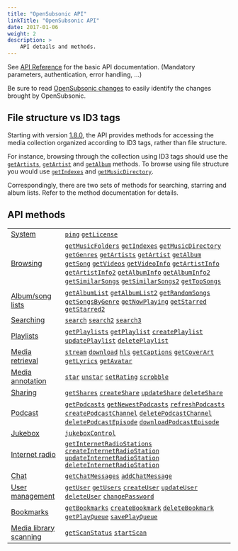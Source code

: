 ```yaml
---
title: "OpenSubsonic API"
linkTitle: "OpenSubsonic API"
date: 2017-01-06
weight: 2
description: >
    API details and methods.
---
```


See [API Reference](../api-reference) for the basic API documentation. (Mandatory parameters, authentication, error handling, ...)

Be sure to read [OpenSubsonic changes](../opensubsonic-changes) to easily identify the changes brought by OpenSubsonic.

## File structure vs ID3 tags

Starting with version [1.8.0](../subsonic-versions), the API provides methods for accessing the media collection organized according to ID3 tags, rather than file structure.

For instance, browsing through the collection using ID3 tags should use the [`getArtists`](../endpoints/getartists), [`getArtist`](../endpoints/getartist) and [`getAlbum`](../endpoints/getalbum) methods. To browse using file structure you would use [`getIndexes`](../endpoints/getindexes) and [`getMusicDirectory`](../endpoints/getmusicdirectory).

Correspondingly, there are two sets of methods for searching, starring and album lists. Refer to the method documentation for details.

## API methods

|                                                              |                                                                                                                                                                                                                                                                                                                                                                                                                                                                                                                                                                                                                                                                                                                                                                     |
|--------------------------------------------------------------|---------------------------------------------------------------------------------------------------------------------------------------------------------------------------------------------------------------------------------------------------------------------------------------------------------------------------------------------------------------------------------------------------------------------------------------------------------------------------------------------------------------------------------------------------------------------------------------------------------------------------------------------------------------------------------------------------------------------------------------------------------------------|
| [System](/categories/system)                                 | [`ping`](../endpoints/ping) [`getLicense`](../endpoints/getlicense)                                                                                                                                                                                                                                                                                                                                                                                                                                                                                                                                                                                                                                                                                                 |
| [Browsing](/categories/browsing)                             | [`getMusicFolders`](../endpoints/getmusicfolders) [`getIndexes`](../endpoints/getindexes) [`getMusicDirectory`](../endpoints/getmusicdirectory) [`getGenres`](../endpoints/getgenres) [`getArtists`](../endpoints/getartists) [`getArtist`](../endpoints/getartist) [`getAlbum`](../endpoints/getalbum) [`getSong`](../endpoints/getsong) [`getVideos`](../endpoints/getvideos) [`getVideoInfo`](../endpoints/getvideoinfo) [`getArtistInfo`](../endpoints/getartistinfo) [`getArtistInfo2`](../endpoints/getartistinfo2) [`getAlbumInfo`](../endpoints/getalbuminfo) [`getAlbumInfo2`](../endpoints/getalbuminfo2) [`getSimilarSongs`](../endpoints/getsimilarsongs) [`getSimilarSongs2`](../endpoints/getsimilarsongs2) [`getTopSongs`](../endpoints/gettopsongs) |
| [Album/song lists](/categories/lists)                        | [`getAlbumList`](../endpoints/getalbumlist) [`getAlbumList2`](../endpoints/getalbumlist2) [`getRandomSongs`](../endpoints/getrandomsongs) [`getSongsByGenre`](../endpoints/getsongsbygenre) [`getNowPlaying`](../endpoints/getnowplaying) [`getStarred`](../endpoints/getstarred) [`getStarred2`](../endpoints/getstarred2)                                                                                                                                                                                                                                                                                                                                                                                                                                         |
| [Searching](/categories/searching)                           | [`search`](../endpoints/search) [`search2`](../endpoints/search2) [`search3`](../endpoints/search3)                                                                                                                                                                                                                                                                                                                                                                                                                                                                                                                                                                                                                                                                 |
| [Playlists](/categories/playlists)                           | [`getPlaylists`](../endpoints/getplaylists) [`getPlaylist`](../endpoints/getplaylist) [`createPlaylist`](../endpoints/createplaylist) [`updatePlaylist`](../endpoints/updateplaylist) [`deletePlaylist`](../endpoints/deleteplaylist)                                                                                                                                                                                                                                                                                                                                                                                                                                                                                                                               |
| [Media retrieval](/categories/media-retrieval)               | [`stream`](../endpoints/stream) [`download`](../endpoints/download) [`hls`](../endpoints/hls) [`getCaptions`](../endpoints/getcaptions) [`getCoverArt`](../endpoints/getcoverart) [`getLyrics`](../endpoints/getlyrics) [`getAvatar`](../endpoints/getavatar)                                                                                                                                                                                                                                                                                                                                                                                                                                                                                                       |
| [Media annotation](/categories/media-annotation)             | [`star`](../endpoints/star) [`unstar`](../endpoints/unstar) [`setRating`](../endpoints/setrating) [`scrobble`](../endpoints/scrobble)                                                                                                                                                                                                                                                                                                                                                                                                                                                                                                                                                                                                                               |
| [Sharing](/categories/sharing)                               | [`getShares`](../endpoints/getshares) [`createShare`](../endpoints/createshare) [`updateShare`](../endpoints/updateshare) [`deleteShare`](../endpoints/deleteshare)                                                                                                                                                                                                                                                                                                                                                                                                                                                                                                                                                                                                 |
| [Podcast](/categories/podcast)                               | [`getPodcasts`](../endpoints/getpodcasts) [`getNewestPodcasts`](../endpoints/getnewestpodcasts) [`refreshPodcasts`](../endpoints/refreshpodcasts) [`createPodcastChannel`](../endpoints/createpodcastchannel) [`deletePodcastChannel`](../endpoints/deletepodcastchannel) [`deletePodcastEpisode`](../endpoints/deletepodcastepisode) [`downloadPodcastEpisode`](../endpoints/downloadpodcastepisode)                                                                                                                                                                                                                                                                                                                                                               |
| [Jukebox](/categories/jukebox)                               | [`jukeboxControl`](../endpoints/jukeboxcontrol)                                                                                                                                                                                                                                                                                                                                                                                                                                                                                                                                                                                                                                                                                                                     |
| [Internet radio](/categories/internet-radio)                 | [`getInternetRadioStations`](../endpoints/getinternetradiostations) [`createInternetRadioStation`](../endpoints/createinternetradiostation) [`updateInternetRadioStation`](../endpoints/updateinternetradiostation) [`deleteInternetRadioStation`](../endpoints/deleteinternetradiostation)                                                                                                                                                                                                                                                                                                                                                                                                                                                                         |
| [Chat](/categories/chat)                                     | [`getChatMessages`](../endpoints/getchatmessages) [`addChatMessage`](../endpoints/addchatmessage)                                                                                                                                                                                                                                                                                                                                                                                                                                                                                                                                                                                                                                                                   |
| [User management](/categories/user-management)               | [`getUser`](../endpoints/getuser) [`getUsers`](../endpoints/getusers) [`createUser`](../endpoints/createuser) [`updateUser`](../endpoints/updateuser) [`deleteUser`](../endpoints/deleteuser) [`changePassword`](../endpoints/changepassword)                                                                                                                                                                                                                                                                                                                                                                                                                                                                                                                       |
| [Bookmarks](/categories/bookmarks)                           | [`getBookmarks`](../endpoints/getbookmarks) [`createBookmark`](../endpoints/createbookmark) [`deleteBookmark`](../endpoints/deletebookmark) [`getPlayQueue`](../endpoints/getplayqueue) [`savePlayQueue`](../endpoints/saveplayqueue)                                                                                                                                                                                                                                                                                                                                                                                                                                                                                                                               |
| [Media library scanning](/categories/media-library-scanning) | [`getScanStatus`](../endpoints/getscanstatus) [`startScan`](../endpoints/startscan)                                                                                                                                                                                                                                                                                                                                                                                                                                                                                                                                                                                                                                                                                 |
